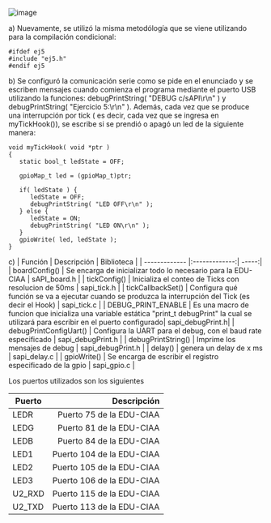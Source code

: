 ![image](https://user-images.githubusercontent.com/55199405/144501110-b9d86d35-bcea-443e-a1b7-8191c5bcd6dd.png)


a)
Nuevamente, se utilizó la misma metodólogía que se viene utilizando para la compilación condicional:


```{c}
#ifdef ej5
#include "ej5.h"
#endif ej5
```

b) Se configuró la comunicación serie como se pide en el enunciado y se escriben mensajes cuando comienza el programa mediante el puerto USB utilizando la funciones: debugPrintString( "DEBUG c/sAPI\r\n" ) y debugPrintString( "Ejercicio 5:\r\n" ).
Además, cada vez que se produce una interrupción por tick ( es decir, cada vez que se ingresa en myTickHook()), se escribe si se prendió o apagó un led de la siguiente manera: 

```{c}
void myTickHook( void *ptr )
{
   static bool_t ledState = OFF;

   gpioMap_t led = (gpioMap_t)ptr;

   if( ledState ) {
      ledState = OFF;
      debugPrintString( "LED OFF\r\n" );
   } else {
      ledState = ON;
      debugPrintString( "LED ON\r\n" );
   }
   gpioWrite( led, ledState );
}
```


c) 
| Función       | Descripción   | Biblioteca  |
| ------------- |:-------------:| -----:|
| boardConfig()   | Se encarga de inicializar todo lo necesario para la EDU-CIAA | sAPI_board.h |
| tickConfig() | Inicializa el conteo de Ticks con resolucion de 50ms | sapi_tick.h |
| tickCallbackSet() | Configura qué función se va a ejecutar cuando se produzca la interrupción del Tick (es decir el Hook) | sapi_tick.c  |
| DEBUG_PRINT_ENABLE | Es una macro de funcion que inicializa una variable estática "print_t debugPrint" la cual se utilizará para escribir en el puerto configurado| sapi_debugPrint.h|
| debugPrintConfigUart() | Configura la UART para el debug, con el baud rate especificado | sapi_debugPrint.h  |
| debugPrintString() | Imprime los mensajes de debug | sapi_debugPrint.h  |
| delay() | genera un delay de x ms | sapi_delay.c  |
| gpioWrite()  | Se encarga de escribir el registro especificado de la gpio | sapi_gpio.c | 



Los puertos utilizados son los siguientes

| Puerto  | Descripción |
| ------------- | -------------: |
| LEDR  | Puerto 75 de la EDU-CIAA  |
| LEDG  | Puerto 81 de la EDU-CIAA  |
| LEDB  | Puerto 84 de la EDU-CIAA  |
| LED1  | Puerto 104 de la EDU-CIAA  |
| LED2  | Puerto 105 de la EDU-CIAA  |
| LED3  | Puerto 106 de la EDU-CIAA | 
| U2_RXD | Puerto 115 de la EDU-CIAA|
| U2_TXD | Puerto 113 de la EDU-CIAA|

